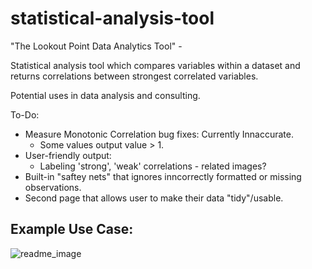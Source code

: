 # statistical-analysis-tool
"The Lookout Point Data Analytics Tool" -

Statistical analysis tool which compares variables within a dataset and returns correlations between strongest correlated variables.

Potential uses in data analysis and consulting.

To-Do:
- Measure Monotonic Correlation bug fixes: Currently Innaccurate.
    - Some values output value > 1.
- User-friendly output:
    - Labeling 'strong', 'weak' correlations - related images?
- Built-in "saftey nets" that ignores inncorrectly formatted or missing observations.
- Second page that allows user to make their data "tidy"/usable.

## Example Use Case:

![readme_image](https://user-images.githubusercontent.com/95884348/188979521-3bcfe980-1c45-4bc8-a8ae-82766c2b4097.jpg)
